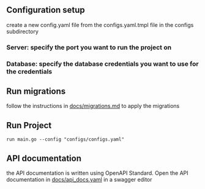 
## Configuration setup

create a new config.yaml file from the configs.yaml.tmpl file in the configs subdirectory
### Server:  specify the port you want to run the project on
### Database:  specify the database credentials you want to use for the credentials 


## Run migrations
follow the instructions in [docs/migrations.md](docs/migrations.md) to apply the migrations


## Run Project

```
run main.go --config "configs/configs.yaml"
```

## API documentation
the API documentation is written using OpenAPI Standard. Open the API documentation in [docs/api_docs.yaml](docs/api_docs.yaml) in a swagger editor 
